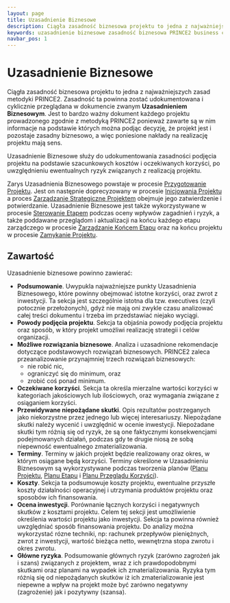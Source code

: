 ```yaml
---
layout: page
title: Uzasadnienie Biznesowe
description: Ciągła zasadność biznesowa projektu to jedna z najważniejszych zasad metodyki PRINCE2. Zasadność ta powinna zostać udokumentowana i cyklicznie przeglądana w dokumencie zwanym Uzasadnieniem Biznesowym.
keywords: uzasadnienie biznesowe zasadność biznesowa PRINCE2 business case
navbar_pos: 1
---
```

# Uzasadnienie Biznesowe

Ciągła zasadność biznesowa projektu to jedna z najważniejszych zasad metodyki PRINCE2. Zasadność ta powinna zostać udokumentowana
i cyklicznie przeglądana w dokumencie zwanym **Uzasadnieniem Biznesowym**. Jest to bardzo ważny dokument każdego projektu prowadzonego
zgodnie z metodyką PRINCE2 ponieważ zawarte są w nim informacje na podstawie których można podjąc decyzję, że projekt jest i pozostaje
zasadny biznesowo, a więc poniesione nakłady na realizację projektu mają sens.

Uzasadnienie Biznesowe służy do udokumentowania zasadności podjęcia projektu na podstawie szacunkowych kosztów i oczekiwanych korzyści,
po uwzględnieniu ewentualnych ryzyk związanych z realizacją projektu.

Zarys Uzasadnienia Biznesowego powstaje w procesie [Przygotowanie Projektu](/prince2/przygotowanie-projektu). Jest on następnie
doprecyzowany w procesie [Inicjowania Projektu](/prince2/inicjowanie-projektu) a proces [Zarządzanie Strategiczne Projektem](/prince2/zarzadzanie-strategiczne-projektem)
obejmuje jego zatwierdzenie i potwierdzanie. Uzasadnienie Biznesowe jest także wykorzystywane
w procesie [Sterowanie Etapem](/prince2/sterowanie-etapem) podczas oceny wpływów zagadnień i ryzyk, a także poddawane przeglądom
i aktualizacji na końcu każdego etapu zarządczego w procesie [Zarządzanie Końcem Etapu](/prince2/zarzadzanie-koncem-etapu) oraz na
końcu projektu w procesie [Zamykanie Projektu](/prince2/zamykanie-projektu).

## Zawartość

Uzasadnienie biznesowe powinno zawierać:

  * **Podsumowanie**. Uwypukla najważniejsze punkty Uzasadnienia Biznesowego, które powinny obejmować istotne korzyści, oraz
zwrot z inwestycji. Ta sekcja jest szczególnie istotna dla tzw. executives (czyli potocznie przełożonych), gdyż nie mają oni
zwykle czasu analizować całej treści dokumentu i trzeba im przedstawiać niejako wyciągi.
  * **Powody podjęcia projektu**. Sekcja ta objaśnia powody podjęcia projektu oraz sposób, w który projekt umożliwi realizację
strategii i celów organizacji.
  * **Możliwe rozwiązania biznesowe**. Analiza i uzasadnione rekomendacje dotyczące podstawowych rozwiązań biznesowych. PRINCE2
zaleca przeanalizowanie przynajmniej trzech rozwiązań biznesowych:
    * nie robić nic,
    * ograniczyć się do minimum, oraz
    * zrobić coś ponad minimum.
  * **Oczekiwane korzyści**. Sekcja ta określa mierzalne wartości korzyści w kategoriach jakościowych lub ilościowych, oraz
wymagania związane z osiąganiem korzyści.
  * **Przewidywane niepożądane skutki**. Opis rezultatów postrzeganych jako niekorzystne przez jednego lub więcej interesariuszy.
Niepożądane skutki należy wycenić i uwzględnić w ocenie inwestycji. Niepożadane skutki tym różnią się od ryzyk, że są one faktycznymi
konsekwencjami podejmowanych działań, podczas gdy te drugie niosą ze sobą niepewność ewentualnego zmaterializowania.
  * **Terminy**. Terminy w jakich projekt będzie realizowany oraz okres, w którym osiągane będą korzyści. Terminy określone
w Uzasadnieniu Biznesowym są wykorzystywane podczas tworzenia planów ([Planu Projektu](/prince2/plan-projektu),
[Planu Etapu](/prince2/plan-etapu) i [Planu Przeglądu Korzyści](/prince2/plan-przegladu-korzysci)).
  * **Koszty**. Sekcja ta podsumowuje koszty projektu, ewentualne przyszłe koszty działalności operacyjnej i utrzymania produktów
projektu oraz sposobów ich finansowania.
  * **Ocena inwestycji**. Porównanie łącznych korzyści i negatywnych skutków z kosztami projektu. Celem tej sekcji jest umożliwienie
określenia wartości projektu jako inwestycji. Sekcja ta powinna również uwzględniać sposób finansowania projektu. Do analizy można
wykorzystać rózne techniki, np: rachunek przepływów pieniężnych, zwrot z inwestycji, wartość bieżąca netto, wewnętrzna stopa zwrotu
i okres zwrotu.
  * **Główne ryzyka**. Podsumowanie głównych ryzyk (zarówno zagrożeń jak i szans) związanych z projektem, wraz z ich prawdopodobnymi
skutkami oraz planami na wypadek ich zmaterializowania. Ryzyka tym różnią się od niepożądanych skutków iż ich zmaterializowanie
jest niepewne a wpływ na projekt może być zarówno negatywny (zagrożenie) jak i pozytywny (szansa).
